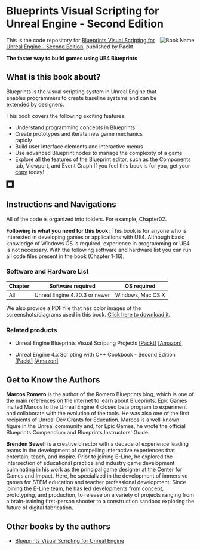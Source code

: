 # Blueprints Visual Scripting for Unreal Engine - Second Edition

<a href="https://www.packtpub.com/game-development/blueprints-visual-scripting-for-unreal-engine-second-edition?utm_source=github&utm_medium=repository&utm_campaign=9781789347067"><img src="https://www.packtpub.com/media/catalog/product/cache/e4d64343b1bc593f1c5348fe05efa4a6/9/7/9781789347067-original.jpeg" alt="Book Name" height="256px" align="right"></a>

This is the code repository for [Blueprints Visual Scripting for Unreal Engine - Second Edition](https://www.packtpub.com/game-development/blueprints-visual-scripting-for-unreal-engine-second-edition?utm_source=github&utm_medium=repository&utm_campaign=9781789347067), published by Packt.

**The faster way to build games using UE4 Blueprints**

## What is this book about?
Blueprints is the visual scripting system in Unreal Engine that enables programmers to create baseline systems and can be extended by designers.

This book covers the following exciting features: 
* Understand programming concepts in Blueprints
* Create prototypes and iterate new game mechanics rapidly
* Build user interface elements and interactive menus
* Use advanced Blueprint nodes to manage the complexity of a game
* Explore all the features of the Blueprint editor, such as the Components tab, Viewport, and Event Graph
If you feel this book is for you, get your [copy](https://www.amazon.com/dp/1789347068) today!

<a href="https://www.packtpub.com/?utm_source=github&utm_medium=banner&utm_campaign=GitHubBanner"><img src="https://raw.githubusercontent.com/PacktPublishing/GitHub/master/GitHub.png" 
alt="https://www.packtpub.com/" border="5" /></a>


## Instructions and Navigations
All of the code is organized into folders. For example, Chapter02.

**Following is what you need for this book:**
This book is for anyone who is interested in developing games or applications with UE4. Although basic knowledge of Windows OS is required, experience in programming or UE4 is not necessary.
With the following software and hardware list you can run all code files present in the book (Chapter 1-16).

### Software and Hardware List

| Chapter  | Software required                   | OS required           |            
| -------- | ------------------------------------| ----------------------|
| All      | Unreal Engine 4.20.3 or newer       | Windows, Mac OS X     |



We also provide a PDF file that has color images of the screenshots/diagrams used in this book. [Click here to download it](https://static.packt-cdn.com/downloads/9781789347067_ColorImages.pdf).


### Related products
* Unreal Engine Blueprints Visual Scripting Projects [[Packt]](https://www.packtpub.com/game-development/unreal-engine-blueprints-visual-scripting-projects?utm_source=github&utm_medium=repository&utm_campaign=9781789532425) [[Amazon]](https://www.amazon.com/dp/1789532426)

* Unreal Engine 4.x Scripting with C++ Cookbook - Second Edition [[Packt]](https://www.packtpub.com/game-development/unreal-engine-4x-scripting-c-cookbook-second-edition?utm_source=github&utm_medium=repository&utm_campaign=9781789809503) [[Amazon]](https://www.amazon.com/dp/1789809509)

## Get to Know the Authors
**Marcos Romero** is the author of the Romero Blueprints blog, which is one of the main references on the internet to learn about Blueprints. Epic Games invited Marcos to the Unreal Engine 4 closed beta program to experiment and collaborate with the evolution of the tools. He was also one of the first recipients of Unreal Dev Grants for Education. Marcos is a well-known figure in the Unreal community and, for Epic Games, he wrote the official Blueprints Compendium and Blueprints Instructors' Guide.

**Brenden Sewell** is a creative director with a decade of experience leading teams in the development of compelling interactive experiences that entertain, teach, and inspire. Prior to joining E-Line, he explored the intersection of educational practice and industry game development culminating in his work as the principal game designer at the Center for Games and Impact. Here, he specialized in the development of immersive games for STEM education and teacher professional development. Since joining the E-Line team, he has led developments from concept, prototyping, and production, to release on a variety of projects ranging from a brain-training first-person shooter to a construction sandbox exploring the future of digital fabrication.


## Other books by the authors
* [Blueprints Visual Scripting for Unreal Engine](https://www.packtpub.com/game-development/blueprints-visual-scripting-unreal-engine?utm_source=github&utm_medium=repository&utm_campaign=9781785286018)


